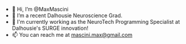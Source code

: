 - 👋 Hi, I’m @MaxMascini
- 👀 I’m a recent Dalhousie Neuroscience Grad.
- 🌱 I'm currently working as the NeuroTech Programming Specialist at Dalhousie's SURGE innovation!
- 📫 You can reach me at mascini.max@gmail.com

<!---
MaxMascini/MaxMascini is a ✨ special ✨ repository because its `README.md` (this file) appears on your GitHub profile.
You can click the Preview link to take a look at your changes.
--->
